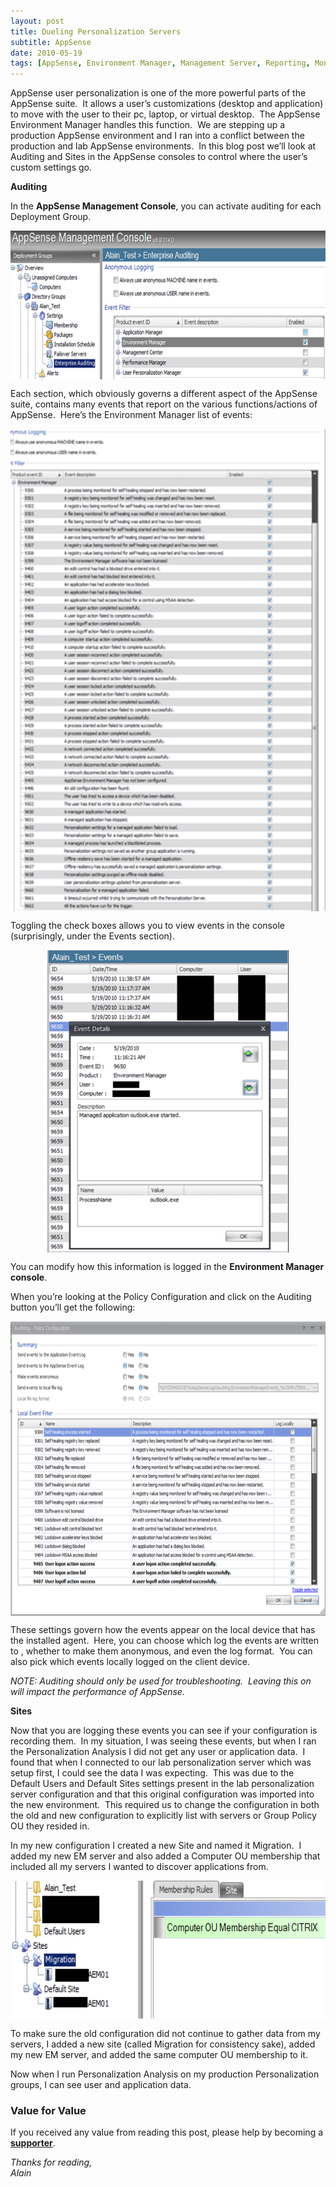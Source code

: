 ```yaml
---
layout: post
title: Dueling Personalization Servers
subtitle: AppSense
date: 2010-05-19
tags: [AppSense, Environment Manager, Management Server, Reporting, Monitoring, User, Virtualization]
---
```

AppSense user personalization is one of the more powerful parts of the AppSense suite.  It allows a user’s customizations (desktop and application) to move with the user to their pc, laptop, or virtual desktop.  The AppSense Environment Manager  handles this function.  We are stepping up a production AppSense environment and I ran into a conflict between the production and lab AppSense environments.  In this blog post we’ll look at Auditing and Sites in the AppSense consoles to control where the user’s custom settings go.

<strong>Auditing</strong>

In the <strong>AppSense Management Console</strong>, you can activate auditing for each Deployment Group.

<img 
    style="display: block; 
           margin-left: auto;
           margin-right: auto;"
    src="/assets/img/appsense-dueling-personalization-servers/image2.png" width="644" height="238" alt="image2">

Each section, which obviously governs a different aspect of the AppSense suite, contains many events that report on the various functions/actions of AppSense.  Here’s the Environment Manager list of events:

<img 
    style="display: block; 
           margin-left: auto;
           margin-right: auto;"
    src="/assets/img/appsense-dueling-personalization-servers/image3.png" width="565" height="772" alt="image3">

Toggling the check boxes allows you to view events in the console (surprisingly, under the Events section).

<img 
    style="display: block; 
           margin-left: auto;
           margin-right: auto;"
    src="/assets/img/appsense-dueling-personalization-servers/image4.png" width="386" height="484" alt="image4">

You can modify how this information is logged in the <strong>Environment Manager console</strong>.

When you’re looking at the Policy Configuration and click on the Auditing button you’ll get the following:

<img 
    style="display: block; 
           margin-left: auto;
           margin-right: auto;"
    src="/assets/img/appsense-dueling-personalization-servers/image5.png" width="644" height="471" alt="image5">

These settings govern how the events appear on the local device that has the installed agent.  Here, you can choose which log the events are written to , whether to make them anonymous, and even the log format.  You can also pick which events locally logged on the client device.

<em>NOTE: Auditing should only be used for troubleshooting.  Leaving this on will impact the performance of AppSense.</em>

<strong>Sites</strong>

Now that you are logging these events you can see if your configuration is recording them.  In my situation, I was seeing these events, but when I ran the Personalization Analysis I did not get any user or application data.  I found that when I connected to our lab personalization server which was setup first, I could see the data I was expecting.  This was due to the Default Users and Default Sites settings present in the lab personalization server configuration and that this original configuration was imported into the new environment.  This required us to change the configuration in both the old and new configuration to explicitly list with servers or Group Policy OU they resided in.

In my new configuration I created a new Site and named it Migration.  I added my new EM server and also added a Computer OU membership that included all my servers I wanted to discover applications from.

<img 
    style="display: block; 
           margin-left: auto;
           margin-right: auto;"
    src="/assets/img/appsense-dueling-personalization-servers/image6.png" width="644" height="222" alt="image6">

To make sure the old configuration did not continue to gather data from my servers, I added a new site (called Migration for consistency sake), added my new EM server, and added the same computer OU membership to it.

Now when I run Personalization Analysis on my production Personalization groups, I can see user and application data.

### Value for Value
If you received any value from reading this post, please help by becoming a [**supporter**](https://www.paypal.com/donate?hosted_button_id=73HNLGA2SGLLU).

*Thanks for reading,*  
*Alain*